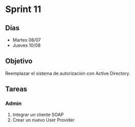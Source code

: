 # Sprint 11

## Días

- Martes 08/07
- Jueves 10/08

## Objetivo

Reemplazar el sistema de autorización con Active Directory.

## Tareas

### Admin

1. Integrar un cliente SOAP
2. Crear un nuevo User Provider